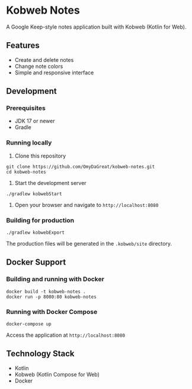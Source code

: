 # Kobweb Notes

A Google Keep-style notes application built with Kobweb (Kotlin for Web).

## Features
- Create and delete notes
- Change note colors
- Simple and responsive interface

## Development

### Prerequisites
- JDK 17 or newer
- Gradle

### Running locally

1. Clone this repository
```
git clone https://github.com/OmyDaGreat/kobweb-notes.git
cd kobweb-notes
```

1. Start the development server
```
./gradlew kobwebStart
```

1. Open your browser and navigate to `http://localhost:8080`

### Building for production

```
./gradlew kobwebExport
```

The production files will be generated in the `.kobweb/site` directory.

## Docker Support

### Building and running with Docker

```
docker build -t kobweb-notes .
docker run -p 8080:80 kobweb-notes
```

### Running with Docker Compose

```
docker-compose up
```

Access the application at `http://localhost:8080`

## Technology Stack
- Kotlin
- Kobweb (Kotlin Compose for Web)
- Docker
